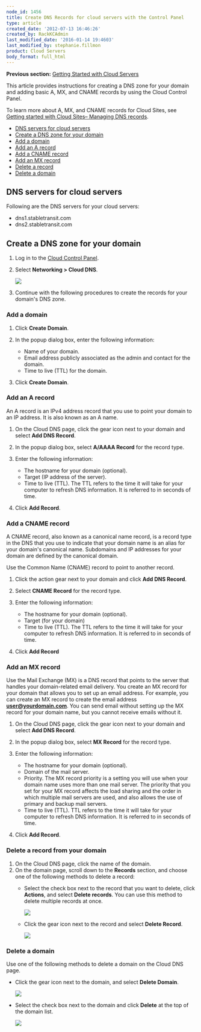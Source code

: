 ```yaml
---
node_id: 1456
title: Create DNS Records for cloud servers with the Control Panel
type: article
created_date: '2012-07-13 16:46:26'
created_by: RackKCAdmin
last_modified_date: '2016-01-14 19:4603'
last_modified_by: stephanie.fillmon
product: Cloud Servers
body_format: full_html
---
```


**Previous section:** [Getting Started with Cloud
Servers](https://www.rackspace.com/knowledge_center/article/getting-started-with-cloud-servers-0)

This article provides instructions for creating a DNS zone for your
domain and adding basic A, MX, and CNAME records by using the Cloud
Control Panel.

To learn more about A, MX, and CNAME records for Cloud Sites, see
[Getting started with Cloud Sites&ndash; Managing DNS
records](http://www.rackspace.com/knowledge_center/article/getting-started-with-cloud-sites-managing-dns-records).

-   [DNS servers for cloud servers](#H)
-   [Create a DNS zone for your domain](#A)
-   [Add a domain](#B)
-   [Add an A record](#C)
-   [Add a CNAME record](#D)
-   [Add an MX record](#E)
-   [Delete a record](#F)
-   [Delete a domain](#G)

DNS servers for cloud servers
-----------------------------

Following are the DNS servers for your cloud servers:

-   dns1.stabletransit.com
-   dns2.stabletransit.com

Create a DNS zone for your domain
---------------------------------

1.  Log in to the [Cloud Control Panel](https://mycloud.rackspace.com).
2.  Select **Networking \> Cloud DNS**.

    ![](/knowledge_center/sites/default/files/field/image/Screen%20Shot%202015-01-16%20at%201.12.55%20PM.png)

3.  Continue with the following procedures to create the records for
    your domain's DNS zone.

### Add a domain

1.  Click **Create Domain**.
2.  In the popup dialog box, enter the following information:
    -   Name of your domain.
    -   Email address publicly associated as the admin and contact for
        the domain.
    -   Time to live (TTL) for the domain.

3.  Click **Create Domain**.

### Add an A record

An A record is an IPv4 address record that you use to point your domain
to an IP address. It is also known as an A name.

1.  On the Cloud DNS page, click the gear icon next to your domain and
    select **Add DNS Record**.
2.  In the popup dialog box, select **A/AAAA Record** for the record
    type.
3.  Enter the following information:
    -   The hostname for your domain (optional).
    -   Target (IP address of the server).
    -   Time to live (TTL). The TTL refers to the time it will take for
        your computer to refresh DNS information. It is referred to in
        seconds of time.

4.  Click **Add Record**.

### Add a CNAME record

A CNAME record, also known as a canonical name record, is a record type
in the DNS that you use to indicate that your domain name is an alias
for your domain's canonical name. Subdomains and IP addresses for your
domain are defined by the canonical domain.

Use the Common Name (CNAME) record to point to another record.

1.  Click the action gear next to your domain and click **Add DNS
    Record**.
2.  Select **CNAME Record** for the record type.
3.  Enter the following information:
    -   The hostname for your domain (optional).
    -   Target (for your domain)
    -   Time to live (TTL). The TTL refers to the time it will take for
        your computer to refresh DNS information. It is referred to in
        seconds of time.

4.  Click **Add Record**

### Add an MX record

Use the Mail Exchange (MX) is a DNS record that points to the server
that handles your domain-related email delivery. You create an MX record
for your domain that allows you to set up an email address. For example,
you can create an MX record to create the email address
**user@yourdomain.com**. You can send email without setting up the MX
record for your domain name, but you cannot receive emails without it.

1.  On the Cloud DNS page, click the gear icon next to your domain and
    select **Add DNS Record**.
2.  In the popup dialog box, select **MX Record** for the record type.
3.  Enter the following information:
    -   The hostname for your domain (optional).
    -   Domain of the mail server.
    -   Priority. The MX record priority is a setting you will use when
        your domain name uses more than one mail server. The priority
        that you set for your MX record affects the load sharing and the
        order in which multiple mail servers are used, and also allows
        the use of primary and backup mail servers.
    -   Time to live (TTL). TTL refers to the time it will take for your
        computer to refresh DNS information. It is referred to in
        seconds of time.

4.  Click **Add Record**.

### Delete a record from your domain

1.  On the Cloud DNS page, click the name of the domain.
2.  On the domain page, scroll down to the **Records** section, and
    choose one of the following methods to delete a record:
    -   Select the check box next to the record that you want to delete,
        click **Actions**, and select **Delete records**. You can use
        this method to delete multiple records at once.

        ![](/knowledge_center/sites/default/files/field/image/Screen%20Shot%202015-01-16%20at%205.29.36%20PM.png)

    -   Click the gear icon next to the record and select **Delete
        Record**.

        ![](/knowledge_center/sites/default/files/field/image/Screen%20Shot%202015-01-16%20at%203.27.52%20PM_0.png)

### Delete a domain

Use one of the following methods to delete a domain on the Cloud DNS
page.

-   Click the gear icon next to the domain, and select **Delete
    Domain**.

    ![](/knowledge_center/sites/default/files/field/image/Screen%20Shot%202015-01-16%20at%205.13.13%20PM.png)

-   Select the check box next to the domain and click **Delete** at the
    top of the domain list.

    ![](/knowledge_center/sites/default/files/field/image/Screen%20Shot%202015-01-16%20at%205.12.52%20PM.png)



